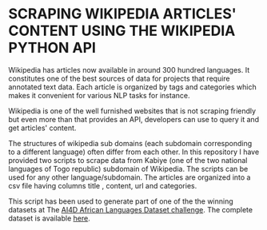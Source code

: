 # SCRAPING WIKIPEDIA ARTICLES' CONTENT USING THE WIKIPEDIA PYTHON API

Wikipedia has articles now available in around 300 hundred languages. It constitutes one of the best sources of data for projects that require annotated text data. Each article is organized by tags and categories which makes it convenient for various NLP tasks for instance.

Wikipedia is one of the well furnished websites that is not scraping friendly but even more than that provides an API, developers can use to query it and get articles' content.

The structures of wikipedia sub domains (each subdomain corresponding to a different language) often differ from each other. In this repository I have provided two scripts to scrape data from Kabiye (one of the two national languages of Togo republic) subdomain of Wikipedia. The scripts can be used for any other language/subdomain. The articles are organized into a csv file having columns title , content, url and categories.

This script has been used to generate part of one of the the winning datasets at The [AI4D African Languages Dataset challenge](https://zindi.africa/competitions/ai4d-african-language-dataset-challenge/). The complete dataset is available [here](https://github.com/TakwimuAfrica/Takwimu/).